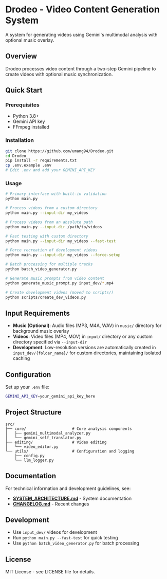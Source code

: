 # Drodeo - Video Content Generation System

A system for generating videos using Gemini's multimodal analysis with optional music overlay.

## Overview

Drodeo processes video content through a two-step Gemini pipeline to create videos with optional music synchronization.

## Quick Start

### Prerequisites
- Python 3.8+
- Gemini API key
- FFmpeg installed

### Installation
```bash
git clone https://github.com/umang94/Drodeo.git
cd Drodeo
pip install -r requirements.txt
cp .env.example .env
# Edit .env and add your GEMINI_API_KEY
```

### Usage
```bash
# Primary interface with built-in validation
python main.py

# Process videos from a custom directory
python main.py --input-dir my_videos

# Process videos from an absolute path
python main.py --input-dir /path/to/videos

# Fast testing with custom directory
python main.py --input-dir my_videos --fast-test

# Force recreation of development videos
python main.py --input-dir my_videos --force-setup

# Batch processing for multiple tracks
python batch_video_generator.py

# Generate music prompts from video content
python generate_music_prompt.py input_dev/*.mp4

# Create development videos (moved to scripts/)
python scripts/create_dev_videos.py
```

## Input Requirements

- **Music (Optional)**: Audio files (MP3, M4A, WAV) in `music/` directory for background music overlay
- **Videos**: Video files (MP4, MOV) in `input/` directory or any custom directory specified via `--input-dir`
- **Development**: Low-resolution versions are automatically created in `input_dev/{folder_name}/` for custom directories, maintaining isolated caching

## Configuration

Set up your `.env` file:
```bash
GEMINI_API_KEY=your_gemini_api_key_here
```

## Project Structure

```
src/
├── core/                    # Core analysis components
│   ├── gemini_multimodal_analyzer.py
│   └── gemini_self_translator.py
├── editing/                 # Video editing
│   └── video_editor.py
└── utils/                   # Configuration and logging
    ├── config.py
    └── llm_logger.py
```

## Documentation

For technical information and development guidelines, see:

- **[SYSTEM_ARCHITECTURE.md](SYSTEM_ARCHITECTURE.md)** - System documentation
- **[CHANGELOG.md](CHANGELOG.md)** - Recent changes

## Development

- Use `input_dev/` videos for development
- Run `python main.py --fast-test` for quick testing
- Use `python batch_video_generator.py` for batch processing

## License

MIT License - see LICENSE file for details.

